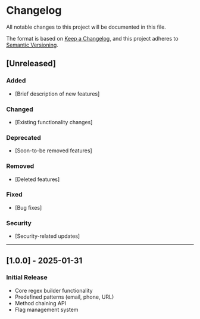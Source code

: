 # Changelog

All notable changes to this project will be documented in this file.

The format is based on [Keep a Changelog](https://keepachangelog.com/en/1.0.0/),
and this project adheres to [Semantic Versioning](https://semver.org/spec/v2.0.0.html).

## [Unreleased]

### Added

- [Brief description of new features]

### Changed

- [Existing functionality changes]

### Deprecated

- [Soon-to-be removed features]

### Removed

- [Deleted features]

### Fixed

- [Bug fixes]

### Security

- [Security-related updates]

---

## [1.0.0] - 2025-01-31

### Initial Release

- Core regex builder functionality
- Predefined patterns (email, phone, URL)
- Method chaining API
- Flag management system
